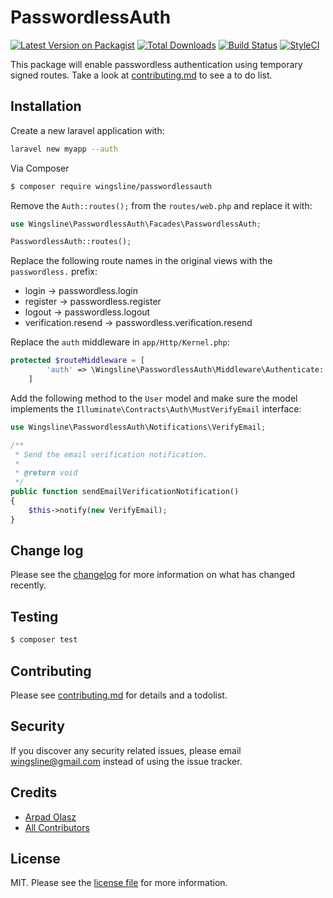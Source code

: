 # PasswordlessAuth

[![Latest Version on Packagist][ico-version]][link-packagist]
[![Total Downloads][ico-downloads]][link-downloads]
[![Build Status][ico-travis]][link-travis]
[![StyleCI][ico-styleci]][link-styleci]

This package will enable passwordless authentication using temporary signed routes. Take a look at [contributing.md](contributing.md) to see a to do list.

## Installation

Create a new laravel application with:

```bash
laravel new myapp --auth
```


Via Composer

``` bash
$ composer require wingsline/passwordlessauth
```

Remove the `Auth::routes();` from the `routes/web.php` and replace it with:

```php
use Wingsline\PasswordlessAuth\Facades\PasswordlessAuth;

PasswordlessAuth::routes();
```


Replace the following route names in the original views with the `passwordless.` prefix:

* login -> passwordless.login
* register -> passwordless.register
* logout -> passwordless.logout
* verification.resend -> passwordless.verification.resend

Replace the `auth` middleware in `app/Http/Kernel.php`:

``` php
protected $routeMiddleware = [
        'auth' => \Wingsline\PasswordlessAuth\Middleware\Authenticate::class,
    ]
```

Add the following method to the `User` model and make sure the model 
implements the `Illuminate\Contracts\Auth\MustVerifyEmail` interface:

```php
use Wingsline\PasswordlessAuth\Notifications\VerifyEmail;

/**
 * Send the email verification notification.
 *
 * @return void
 */
public function sendEmailVerificationNotification()
{
    $this->notify(new VerifyEmail);
}
```

## Change log

Please see the [changelog](changelog.md) for more information on what has changed recently.

## Testing

``` bash
$ composer test
```

## Contributing

Please see [contributing.md](contributing.md) for details and a todolist.

## Security

If you discover any security related issues, please email wingsline@gmail.com instead of using the issue tracker.

## Credits

- [Arpad Olasz][link-author]
- [All Contributors][link-contributors]

## License

MIT. Please see the [license file](license.md) for more information.

[ico-version]: https://img.shields.io/packagist/v/wingsline/passwordlessauth.svg?style=flat-square
[ico-downloads]: https://img.shields.io/packagist/dt/wingsline/passwordlessauth.svg?style=flat-square
[ico-travis]: https://img.shields.io/travis/wingsline/passwordlessauth/master.svg?style=flat-square
[ico-styleci]: https://styleci.io/repos/12345678/shield

[link-packagist]: https://packagist.org/packages/wingsline/passwordlessauth
[link-downloads]: https://packagist.org/packages/wingsline/passwordlessauth
[link-travis]: https://travis-ci.org/wingsline/passwordlessauth
[link-styleci]: https://styleci.io/repos/12345678
[link-author]: https://github.com/wingsline
[link-contributors]: ../../contributors
